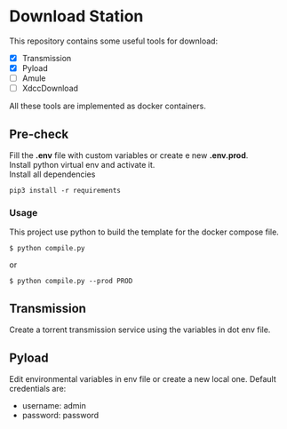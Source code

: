 
# Download Station
This repository contains some useful tools for download:  
   - [x] Transmission
   - [x] Pyload
   - [ ] Amule
   - [ ] XdccDownload

All these tools are implemented as docker containers.

## Pre-check
Fill the **.env** file with custom variables or create e new **.env.prod**.  
Install python virtual env and activate it.  
Install all dependencies
```
pip3 install -r requirements
```

### Usage
This project use python to build the template for the docker compose file.
```
$ python compile.py
```
or
```
$ python compile.py --prod PROD
```

## Transmission
Create a torrent transmission service using the variables in dot env file.

## Pyload
Edit environmental variables in env file or create a new local one.
Default credentials are:
- username: admin
- password: password
